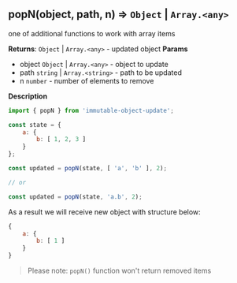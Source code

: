 <a name="popN"></a>

## popN(object, path, n) ⇒ <code>Object</code> \| <code>Array.&lt;any&gt;</code>
one of additional functions to work with array items

**Returns**: <code>Object</code> \| <code>Array.&lt;any&gt;</code> - updated object
**Params**

- object <code>Object</code> | <code>Array.&lt;any&gt;</code> - object to update
- path <code>string</code> | <code>Array.&lt;string&gt;</code> - path to be updated
- n <code>number</code> - number of elements to remove



**Description**

```js
import { popN } from 'immutable-object-update';

const state = {
    a: {
        b: [ 1, 2, 3 ]
    }
};

const updated = popN(state, [ 'a', 'b' ], 2);

// or

const updated = popN(state, 'a.b', 2);
```

As a result we will receive new object with structure below:

```js
{
    a: {
        b: [ 1 ]
    }
}
```

> Please note: `popN()` function won't return removed items